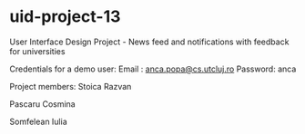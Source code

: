 # uid-project-13
User Interface Design Project - News feed and notifications with feedback for universities


Credentials for a demo user:
	Email : anca.popa@cs.utcluj.ro
	Password: anca

Project members: 
Stoica Razvan

Pascaru Cosmina

Somfelean Iulia
